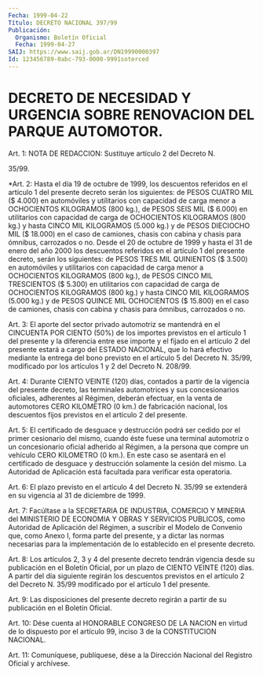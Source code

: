 ```yaml
---
Fecha: 1999-04-22
Título: DECRETO NACIONAL 397/99
Publicación:
  Organismo: Boletín Oficial
  Fecha: 1999-04-27
SAIJ: https://www.saij.gob.ar/DN19990000397
Id: 123456789-0abc-793-0000-9991soterced
---
```

# DECRETO DE NECESIDAD Y URGENCIA SOBRE RENOVACION DEL PARQUE AUTOMOTOR.

<a id="1"></a>
Art. 1: NOTA DE REDACCION: Sustituye artículo 2 del Decreto N.

35/99.

<a id="2"></a>
*Art. 2: Hasta el día 19 de octubre de 1999, los descuentos referidos en el artículo 1 del presente decreto serán los siguientes: de PESOS CUATRO MIL ($ 4.000) en automóviles y utilitarios con capacidad de carga menor a OCHOCIENTOS KILOGRAMOS (800 kg.), de PESOS SEIS MIL ($ 6.000) en utilitarios con capacidad de carga de OCHOCIENTOS KILOGRAMOS (800 kg.) y hasta CINCO MIL KILOGRAMOS (5.000 kg.) y de PESOS DIECIOCHO MIL ($ 18.000) en el caso de camiones, chasis con cabina y chasis para ómnibus, carrozados o no. Desde el 20 de octubre de 1999 y hasta el 31 de enero del año 2000 los descuentos referidos en el artículo 1 del presente decreto, serán los siguientes: de PESOS TRES MIL QUINIENTOS ($ 3.500) en automóviles y utilitarios con capacidad de carga menor a OCHOCIENTOS KILOGRAMOS (800 kg.), de PESOS CINCO MIL TRESCIENTOS ($ 5.300) en utilitarios con capacidad de carga de OCHOCIENTOS KILOGRAMOS (800 kg.) y hasta CINCO MIL KILOGRAMOS (5.000 kg.) y de PESOS QUINCE MIL OCHOCIENTOS ($ 15.800) en el caso de camiones, chasis con cabina y chasis para ómnibus, carrozados o no.

<a id="3"></a>
Art. 3: El aporte del sector privado automotriz se mantendrá en el CINCUENTA POR CIENTO (50%) de los importes previstos en el artículo 1 del presente y la diferencia entre ese importe  y el fijado en el artículo 2 del presente estará a cargo del ESTADO NACIONAL,  que lo hará efectivo mediante la entrega del bono previsto en el artículo 5  del  Decreto N. 35/99,  modificado  por los artículos 1 y 2 del Decreto N. 208/99.

<a id="4"></a>
Art. 4: Durante CIENTO VEINTE (120) días,  contados a partir de la vigencia del presente decreto, las terminales  automotrices  y  sus concesionarios  oficiales, adherentes al Régimen, deberán efectuar, en la venta de automotores  CERO  KILOMETRO  (0 km.) de fabricación nacional,  los  descuentos  fijos previstos en el  artículo  2  del presente.

<a id="5"></a>
Art. 5: El certificado de desguace  y destrucción podrá ser cedido por el primer cesionario del mismo, cuando  éste fuese una terminal automotriz o un concesionario oficial adherido  al  Régimen,  a  la persona que compre un vehículo CERO KILOMETRO (0 km.). En este caso se  asentará  en el certificado de desguace y destrucción solamente la cesión del mismo. La Autoridad de Aplicación está facultada para verificar esta operatoria.

<a id="6"></a>
Art. 6: El plazo previsto en el artículo 4 del Decreto N. 35/99 se extenderá  en  su  vigencia  al  31  de diciembre  de  1999.

<a id="7"></a>
Art. 7: Facúltase a la SECRETARIA DE INDUSTRIA, COMERCIO Y MINERIA del MINISTERIO DE ECONOMIA  Y  OBRAS  Y  SERVICIOS  PUBLICOS,  como Autoridad  de  Aplicación  del  Régimen,  a  suscribir el Modelo de Convenio que, como Anexo I, forma parte del presente,  y  a  dictar las  normas necesarias para la implementación de lo establecido  en el presente decreto.

<a id="8"></a>
Art. 8:  Los  artículos  2,  3  y  4 del presente decreto tendrán vigencia desde su publicación en el Boletín  Oficial,  por un plazo de CIENTO VEINTE (120) días. A partir del día siguiente regirán los descuentos   previstos  en  el  artículo  2  del  Decreto N. 35/99 modificado por el artículo 1 del presente.

<a id="9"></a>
Art. 9: Las disposiciones del presente decreto regirán a partir de su publicación en el Boletín Oficial.

<a id="10"></a>
Art. 10: Dése cuenta al HONORABLE CONGRESO DE LA NACION en virtud de lo dispuesto  por  el  artículo  99, inciso 3 de la CONSTITUCION NACIONAL.

<a id="11"></a>
Art.  11: Comuníquese, publíquese, dése a la Dirección Nacional del Registro Oficial y archívese.